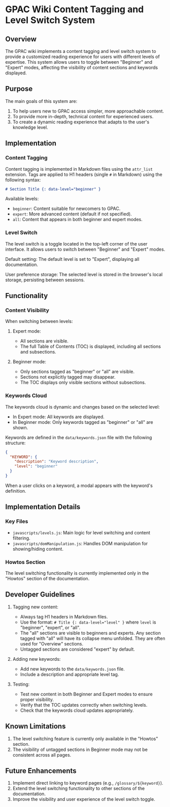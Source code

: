 

# GPAC Wiki Content Tagging and Level Switch System

## Overview

The GPAC wiki implements a content tagging and level switch system to provide a customized reading experience for users with different levels of expertise. This system allows users to toggle between "Beginner" and "Expert" modes, affecting the visibility of content sections and keywords displayed.

## Purpose

The main goals of this system are:
1. To help users new to GPAC access simpler, more approachable content.
2. To provide more in-depth, technical content for experienced users.
3. To create a dynamic reading experience that adapts to the user's knowledge level.

## Implementation

### Content Tagging

Content tagging is implemented in Markdown files using the `attr_list` extension. Tags are applied to H1 headers (single `#` in Markdown) using the following syntax:

```markdown
# Section Title {: data-level="beginner" }
```

Available levels:
- `beginner`: Content suitable for newcomers to GPAC.
- `expert`: More advanced content (default if not specified).
- `all`: Content that appears in both beginner and expert modes.

### Level Switch

The level switch is a toggle located in the top-left corner of the user interface. It allows users to switch between "Beginner" and "Expert" modes.

Default setting: The default level is set to "Expert", displaying all documentation.

User preference storage: The selected level is stored in the browser's local storage, persisting between sessions.

## Functionality

### Content Visibility

When switching between levels:

1. Expert mode:
   - All sections are visible.
   - The full Table of Contents (TOC) is displayed, including all sections and subsections.

2. Beginner mode:
   - Only sections tagged as "beginner" or "all" are visible.
   - Sections not explicitly tagged may disappear.
   - The TOC displays only visible sections without subsections.

### Keywords Cloud

The keywords cloud is dynamic and changes based on the selected level:

- In Expert mode: All keywords are displayed.
- In Beginner mode: Only keywords tagged as "beginner" or "all" are shown.

Keywords are defined in the `data/keywords.json` file with the following structure:

```json
{
  "KEYWORD": {
    "description": "Keyword description",
    "level": "beginner"
  }
}
```

When a user clicks on a keyword, a modal appears with the keyword's definition.

## Implementation Details

### Key Files

- `javascripts/levels.js`: Main logic for level switching and content filtering.
- `javascripts/domManipulation.js`: Handles DOM manipulation for showing/hiding content.

### Howtos Section

The level switching functionality is currently implemented only in the "Howtos" section of the documentation.


## Developer Guidelines

1. Tagging new content:
   - Always tag H1 headers in Markdown files.
   - Use the format: `# Title {: data-level="level" }` where `level` is "beginner", "expert", or "all".
   - The "all" sections are visible to beginners and experts.
        Any section tagged with "all" will have its collapse menu unfolded.
        They are often used for "Overview" sections.
   - Untagged sections are considered "expert" by default.

2. Adding new keywords:
   - Add new keywords to the `data/keywords.json` file.
   - Include a description and appropriate level tag.

3. Testing:
   - Test new content in both Beginner and Expert modes to ensure proper visibility.
   - Verify that the TOC updates correctly when switching levels.
   - Check that the keywords cloud updates appropriately.

## Known Limitations

1. The level switching feature is currently only available in the "Howtos" section.
2. The visibility of untagged sections in Beginner mode may not be consistent across all pages.

## Future Enhancements

1. Implement direct linking to keyword pages (e.g., `/glossary/${keyword}`).
2. Extend the level switching functionality to other sections of the documentation.
3. Improve the visibility and user experience of the level switch toggle.

